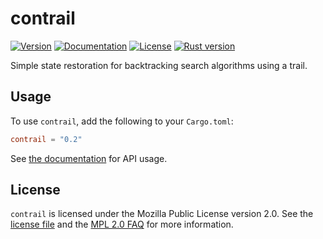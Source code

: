 # contrail

[![Version](https://img.shields.io/crates/v/contrail.svg)](https://crates.io/crates/contrail)
[![Documentation](https://docs.rs/contrail/badge.svg)](https://docs.rs/contrail)
[![License](https://img.shields.io/crates/l/contrail.svg)](https://github.com/billyrieger/contrail/blob/master/LICENSE)
[![Rust version](https://img.shields.io/badge/rust-stable-lightgrey.svg)](https://www.rust-lang.org/)

Simple state restoration for backtracking search algorithms using a trail.

## Usage

To use `contrail`, add the following to your `Cargo.toml`:

```toml
contrail = "0.2"
```

See [the documentation](https://docs.rs/contrail) for API usage.

## License

`contrail` is licensed under the Mozilla Public License version 2.0.  See the [license
file](https://github.com/billyrieger/contrail/blob/master/LICENSE) and the [MPL 2.0
FAQ](https://www.mozilla.org/en-US/MPL/2.0/FAQ/) for more information.
